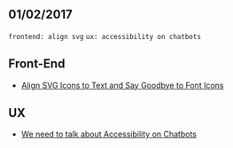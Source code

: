 01/02/2017
----------

`frontend: align svg` `ux: accessibility on chatbots`

## Front-End

- [Align SVG Icons to Text and Say Goodbye to Font Icons](https://blog.prototypr.io/align-svg-icons-to-text-and-say-goodbye-to-font-icons-d44b3d7b26b4#.eq43rkf72)

## UX 

- [We need to talk about Accessibility on Chatbots](https://uxdesign.cc/we-need-to-talk-about-accessibility-on-chatbots-98cf93c54963#.28w6ti6cr)
